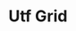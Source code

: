 <script setup>
import UtfGrid from "./../.vitepress/components/capas/utfGrid.vue";
</script>

# Utf Grid

<UtfGrid />
